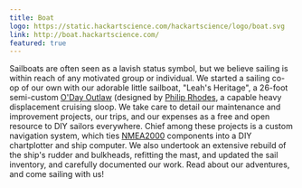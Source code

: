 ```yaml
---
title: Boat
logo: https://static.hackartscience.com/hackartscience/logo/boat.svg
link: http://boat.hackartscience.com/
featured: true
---
```


Sailboats are often seen as a lavish status symbol, but we believe sailing is within reach of any motivated group or individual.
We started a sailing co-op of our own with our adorable little sailboat, "Leah's Heritage", a 26-foot semi-custom [O'Day Outlaw][outlaw] (designed by [Philip Rhodes][rhodes], a capable heavy displacement cruising sloop.
We take care to detail our maintenance and improvement projects, our trips, and our expenses as a free and open resource to DIY sailors everywhere.
Chief among these projects is a custom navigation system, which ties [NMEA2000][nmea2000] components into a DIY chartplotter and ship computer.
We also undertook an extensive rebuild of the ship's rudder and bulkheads, refitting the mast, and updated the sail inventory, and carefully documented our work.
Read about our adventures, and come sailing with us!

[outlaw]: http://sailboatdata.com/viewrecord.asp?class_id=436
[rhodes]: https://en.wikipedia.org/wiki/Philip_Rhodes
[nmea2000]: https://en.wikipedia.org/wiki/NMEA_2000
